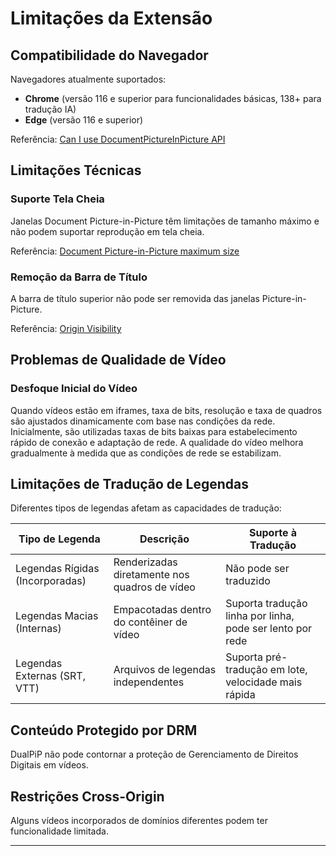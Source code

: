 # Limitações da Extensão

## Compatibilidade do Navegador

Navegadores atualmente suportados:

- **Chrome** (versão 116 e superior para funcionalidades básicas, 138+ para tradução IA)
- **Edge** (versão 116 e superior)

Referência: [Can I use DocumentPictureInPicture API](https://caniuse.com/?search=DocumentPictureInPicture)

## Limitações Técnicas

### Suporte Tela Cheia

Janelas Document Picture-in-Picture têm limitações de tamanho máximo e não podem suportar reprodução em tela cheia.

Referência: [Document Picture-in-Picture maximum size](https://wicg.github.io/document-picture-in-picture/#maximum-size)

### Remoção da Barra de Título

A barra de título superior não pode ser removida das janelas Picture-in-Picture.

Referência: [Origin Visibility](https://wicg.github.io/document-picture-in-picture/#origin-visibility)

## Problemas de Qualidade de Vídeo

### Desfoque Inicial do Vídeo

Quando vídeos estão em iframes, taxa de bits, resolução e taxa de quadros são ajustados dinamicamente com base nas condições da rede. Inicialmente, são utilizadas taxas de bits baixas para estabelecimento rápido de conexão e adaptação de rede. A qualidade do vídeo melhora gradualmente à medida que as condições de rede se estabilizam.

## Limitações de Tradução de Legendas

Diferentes tipos de legendas afetam as capacidades de tradução:

| Tipo de Legenda                 | Descrição                                     | Suporte à Tradução                                        |
| ------------------------------- | --------------------------------------------- | --------------------------------------------------------- |
| Legendas Rígidas (Incorporadas) | Renderizadas diretamente nos quadros de vídeo | Não pode ser traduzido                                    |
| Legendas Macias (Internas)      | Empacotadas dentro do contêiner de vídeo      | Suporta tradução linha por linha, pode ser lento por rede |
| Legendas Externas (SRT, VTT)    | Arquivos de legendas independentes            | Suporta pré-tradução em lote, velocidade mais rápida      |

## Conteúdo Protegido por DRM

DualPiP não pode contornar a proteção de Gerenciamento de Direitos Digitais em vídeos.

## Restrições Cross-Origin

Alguns vídeos incorporados de domínios diferentes podem ter funcionalidade limitada.

---
